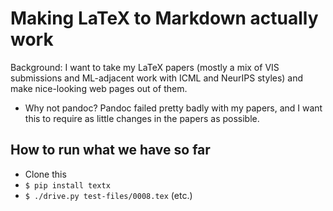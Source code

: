 # Making LaTeX to Markdown actually work

Background: I want to take my LaTeX papers (mostly a mix of VIS
submissions and ML-adjacent work with ICML and NeurIPS styles) and
make nice-looking web pages out of them.

* Why not pandoc? Pandoc failed pretty badly with my papers, and I
  want this to require as little changes in the papers as possible.

## How to run what we have so far

- Clone this
- `$ pip install textx`
- `$ ./drive.py test-files/0008.tex` (etc.)
